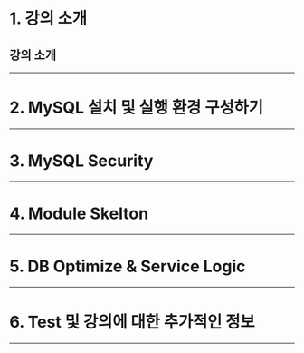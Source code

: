 # 1. 강의 소개
## 강의 소개

****
# 2. MySQL 설치 및 실행 환경 구성하기

****
# 3. MySQL Security

****
# 4. Module Skelton

****
# 5. DB Optimize & Service Logic

****
# 6. Test 및 강의에 대한 추가적인 정보

****